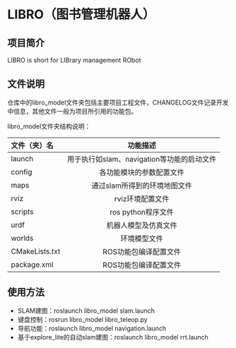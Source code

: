 # LIBRO（图书管理机器人）
## 项目简介
LIBRO is short for LIBrary management RObot

## 文件说明
仓库中的libro_model文件夹包括主要项目工程文件，CHANGELOG文件记录开发中信息，其他文件一般为项目所引用的功能包。

libro_model文件夹结构说明：

|文件（夹）名|功能描述|
|:-----|:----:|
|launch|用于执行如slam、navigation等功能的启动文件|
|config|各功能模块的参数配置文件|
|maps|通过slam所得到的环境地图文件|
|rviz|rviz环境配置文件|
|scripts|ros python程序文件|
|urdf|机器人模型及仿真文件|
|worlds|环境模型文件|
|CMakeLists.txt| ROS功能包编译配置文件 |
|package.xml|ROS功能包编译配置文件|

## 使用方法
- SLAM建图：roslaunch libro_model slam.launch
- 键盘控制：rosrun libro_model libro_teleop.py
- 导航功能：roslaunch libro_model navigation.launch
- 基于explore_lite的自动slam建图：roslaunch libro_model rrt.launch
